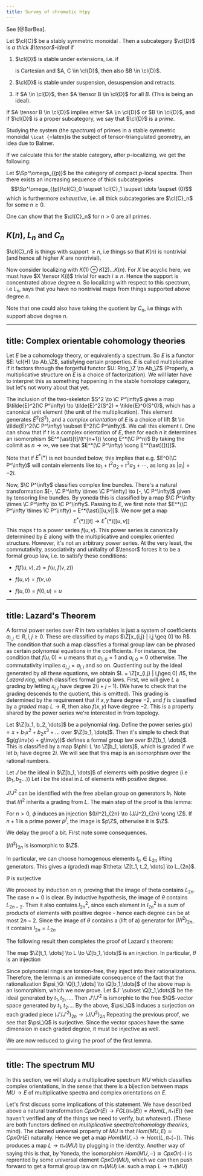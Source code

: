 ```yaml
---
title: Survey of chromatic htpy
---
```

See [@BarBea].

Let $\cl{C}$ be a stably symmetric monoidal . Then a subcategory
$\cl{D}$ is *a thick $\tensor$-ideal* if

1.  $\cl{D}$ is stable under extensions, i.e. if

    is Cartesian and $A, C \in \cl{D}$, then also $B \in \cl{D}$.

2.  $\cl{D}$ is stable under suspension, desuspension and retracts.

3.  If $A \in \cl{D}$, then $A \tensor B \in \cl{D}$ for all $B$. (This
    is being an ideal).

If $A \tensor B \in \cl{D}$ implies either $A \in \cl{D}$ or
$B \in \cl{D}$, and if $\cl{D}$ is a proper subcategory, we say that
$\cl{D}$ is a *prime*.

Studying the system (the *spectrum*) of primes in a stable symmetric
monoidal `\icat `{=latex}is the subject of tensor-triangulated geometry,
an idea due to Balmer.

If we calculate this for *the* stable category, after $p$-localizing, we
get the following:

Let $\Sp^\omega_{(p)}$ be the category of compact $p$-local spectra.
Then there exists an increasing sequence of thick subcategories
$$\Sp^\omega_{(p)}\cl{C}_0 \supset \cl{C}_1 \supset \dots \supset (0)$$
which is furthermore *exhaustive*, i.e. all thick subcategories are
$\cl{C}_n$ for some $n \geq 0$.

One can show that the $\cl{C}_n$ for $n>0$ are all primes.

$K(n)$, $L_n$ and $C_n$
-----------------------

$\cl{C}_n$ is things with support $\geq n$, i.e things so that $K(n)$ is
nontrivial (and hence all higher $K$ are nontrivial).

Now consider localizing with $K(1) \oplus K(2) \dots K(n)$. For $X$ be
acyclic here, we must have $X \tensor K(i)$ trivial for each $i \leq n$.
Hence the support is concentrated above degree $n$. So localizing with
respect to this spectrum, i.e $L_n$, says that you have no nontrivial
maps from things supported above degree $n$.

Note that one could also have taking the quotient by $C_n$, i.e things
with support above degree $n$.

---
title: Complex orientable cohomology theories
---
Let $E$ be a cohomology theory, or equivalently a spectrum. So $E$ is a
functor $E: \cl{H} \to Ab_\Z$, satisfying certain properties. $E$ is
called multiplicative if it factors through the forgetful functor
$U: Ring_\Z \to Ab_\Z$ (Properly, a multiplicative structure on $E$ is a
choice of factorization). We will later have to interpret this as
something happening in the stable homotopy category, but let's not worry
about that yet.

The inclusion of the two-skeleton $S^2 \to \C P^\infty$ gives a map
$\tilde{E}^2(\C P^\infty) \to \tilde{E}^2(S^2) = \tilde{E}^0(S^0)$,
which has a canonical unit element (the unit of the multiplication).
This element generates $\tilde{E}^2(S^2)$, and a *complex orientation*
of $E$ is a choice of lift
$t \in \tilde{E}^2(\C P^\infty) \subset E^2(\C P^\infty)$. We call this
element $t$. One can show that if $t$ is a complex orientation of $E$,
then for each $n$ it determines an isomorphism
$E^*(\ast)[t]/(t^{n+1}) \cong E^*(\C P^n)$ By taking the colimit as
$n \to \infty$, we see that $E^*(\C P^\infty) \cong E^*(\ast)[[t]]$.

Note that if $E^*(\ast)$ is not bounded below, this implies that e.g.
$E^0(\C P^\infty)$ will contain elements like
$ta_1 + t^2a_2 + t^3a_3 + \cdots$, as long as $|a_i| = -2i$.

Now, $\C P^\infty$ classifies complex line bundles. There's a natural
transformation
$[-, \C P^\infty \times \C P^\infty] \to [-, \C P^\infty]$ given by
tensoring line bundles. By yoneda this is classified by a map
$\C P^\infty \times \C P^\infty \to \C P^\infty$. Passing to $E$, we
first note that
$E^*(\C P^\infty \times \C P^\infty) = E^*(\ast)[[u,v]]$. We now get a
map $$E^*(\ast)[[t] \to E^*(\ast)[[u,v]]$$ This maps $t$ to a power
series $f(u,v)$. This power series is canonically determined by $E$
along with the multiplicative and complex oriented structure. However,
it's not an arbitrary power series. At the very least, the
commutativity, associativity and unitality of $\tensor$ forces it to be
a formal group law, i.e. to satisfy these conditions:

-   $f(f(u,v),z) = f(u,f(v,z))$

-   $f(u,v) = f(v,u)$

-   $f(u,0) = f(0,u) = u$

---
title: Lazard's Theorem
---
A formal power series over $R$ in two variables is just a system of
coefficients $a_{i,j} \in R, i,j\geq 0$. These are classified by maps
$\Z[x_{i,j} | i,j \geq 0] \to R$. The condition that such a map
classifies a formal group law can be phrased as certain polynomial
equations in the coefficients. For instance, the condition that
$f(u,0) = u$ means that $a_{1,0} = 1$ and $a_{i,0} = 0$ otherwise. The
commutativity implies $a_{i,j} = a_{j,i}$ and so on. Quotienting out by
the ideal generated by all these equations, we obtain
$L = \Z[x_{i,j} | i,j\geq 0] /I$, the *Lazard ring*, which classifies
formal group laws. First, we will give $L$ a grading by letting
$x_{i,j}$ have degree $2(i+j-1)$. (We have to check that the grading
descends to the quotient, this is omitted). This grading is determined
by the requirement that if $x,y$ have degree $-2$, and $f$ is classified
by a *graded* map $L \to R$, then also $f(x,y)$ have degree $-2$. This
is a property shared by the power series we're interested in from
topology.

Let $\Z[b_1, b_2, \dots]$ be a polynomial ring. Define the power series
$g(x) = x + b_1x^2 + b_2x^3 + \dots$ over $\Z[b_1, \dots]$. Then it's
simple to check that $g(g\inv(x) + g\inv(y))$ defines a formal group law
over $\Z[b_1, \dots]$. This is classified by a map
$\phi: L \to \Z[b_1, \dots]$, which is graded if we let $b_i$ have
degree $2i$. We will see that this map is an isomorphism over the
rational numbers.

Let $J$ be the ideal in $\Z[b_1, \dots]$ of elements with positive
degree (i.e $(b_1, b_2 \dots)$) Let $I$ be the ideal in $L$ of elements
with positive degree.

$J/J^2$ can be identified with the free abelian group on generators
$b_i$. Note that $I/I^2$ inherits a grading from $L$. The main step of
the proof is this lemma:

For $n>0$, $\phi$ induces an injection
$(I/I^2)_{2n} \to (J/J^2)_{2n} \cong \Z$. If $n+1$ is a prime power
$p^f$, the image is $p\Z$, otherwise it is $\Z$.

We delay the proof a bit. First note some consequences.

$(I/I^2)_{2n}$ is isomorphic to $\Z$.

In particular, we can choose homogenous elements $t_n \in L_{2n}$
lifting generators. This gives a (graded) map
$\theta: \Z[t_1, t_2, \dots] \to L_{2n}$.

$\theta$ is surjective

We proceed by induction on $n$, proving that the image of theta contains
$L_{2n}$. The case $n=0$ is clear. By inductive hypothesis, the image of
$\theta$ contains $L_{2n-2}$. Then it also contains $I^2_{2n}$, since
each element in $I^2_{2n}$ is a sum of products of elements with
positive degree - hence each degree can be at most $2n-2$. Since the
image of $\theta$ contains a (lift of a) generator for $(I/I^2)_{2n}$,
it contains $I_{2n} = L_{2n}$

The following result then completes the proof of Lazard's theorem:

The map $\Z[t_1, \dots] \to L \to \Z[b_1, \dots]$ is an injection. In
particular, $\theta$ is an injection

Since polynomial rings are torsion-free, they inject into their
rationalizations. Therefore, the lemma is an immediate consequence of
the fact that the rationalization
$\psi_\Q: \Q[t_1,\dots] \to \Q[b_1,\dots]$ of the above map is an
isomorphism, which we now prove. Let $J' \subset \Q[t_1,\dots]$ be the
ideal generated by $t_1,t_2,\dots$. Then $J'/J'^2$ is ismorphic to the
free $\Q$-vector space generated by $t_1, t_2 \dots$. By the above,
$\psi_\Q$ induces a surjection on each graded piece
$(J'/J'^2)_{2n} \to (J/J^2)_{2n}$ Repeating the previous proof, we see
that $\psi_\Q$ is surjective. Since the vector spaces have the same
dimension in each graded degree, it must be injective as well.

We are now reduced to giving the proof of the first lemma.

---
title: The spectrum MU
---
In this section, we will study a multiplicative spectrum $MU$ which
classifies complex orientations, in the sense that there is a bijection
between maps $MU \to E$ of multiplicative spectra and complex
orientations on $E$.

Let's first discuss some implications of this statement. We have
described above a natural transformation
$CpxOr(E) \to FGL(\pi_*(E)) = Hom(L,\pi_*(E))$ (we haven't verified any
of the things we need to verify, but whatever). (These are both functors
defined on *multiplicative spectra/cohomology theories*, mind). The
claimed universal property of $MU$ is that $Hom(MU,E) \simeq CpxOr(E)$
naturally. Hence we get a map $Hom(MU,-) \to Hom(L,\pi_*(-))$. This
produces a map $L \to \pi_*(MU)$ by plugging in the identity. Another
way of saying this is that, by Yoneda, the isomorphism
$Hom(MU,-) \cong CpxOr(-)$ is reprented by some universal element
$CpxOr(MU)$, which we can then push forward to get a formal group law on
$\pi_*(MU)$ i.e. such a map $L \to \pi_*(MU)$
